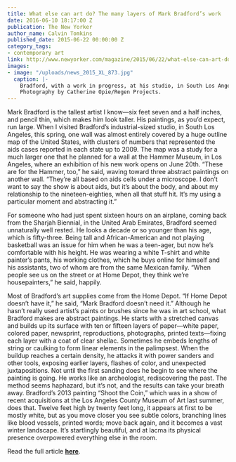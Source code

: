 ```yaml
---
title: What else can art do? The many layers of Mark Bradford’s work
date: 2016-06-10 18:17:00 Z
publication: The New Yorker
author_name: Calvin Tomkins
published_date: 2015-06-22 00:00:00 Z
category_tags:
- contemporary art
link: http://www.newyorker.com/magazine/2015/06/22/what-else-can-art-do
images:
- image: "/uploads/news_2015_XL_873.jpg"
  caption: |-
    Bradford, with a work in progress, at his studio, in South Los Angeles.
    Photography by Catherine Opie/Regen Projects.
---
```


Mark Bradford is the tallest artist I know—six feet seven and a half inches, and pencil thin, which makes him look taller. His paintings, as you’d expect, run large. When I visited Bradford’s industrial-sized studio, in South Los Angeles, this spring, one wall was almost entirely covered by a huge outline map of the United States, with clusters of numbers that represented the aids cases reported in each state up to 2009. The map was a study for a much larger one that he planned for a wall at the Hammer Museum, in Los Angeles, where an exhibition of his new work opens on June 20th. “These are for the Hammer, too,” he said, waving toward three abstract paintings on another wall. “They’re all based on aids cells under a microscope. I don’t want to say the show is about aids, but it’s about the body, and about my relationship to the nineteen-eighties, when all that stuff hit. It’s my using a particular moment and abstracting it.”

For someone who had just spent sixteen hours on an airplane, coming back from the Sharjah Biennial, in the United Arab Emirates, Bradford seemed unnaturally well rested. He looks a decade or so younger than his age, which is fifty-three. Being tall and African-American and not playing basketball was an issue for him when he was a teen-ager, but now he’s comfortable with his height. He was wearing a white T-shirt and white painter’s pants, his working clothes, which he buys online for himself and his assistants, two of whom are from the same Mexican family. “When people see us on the street or at Home Depot, they think we’re housepainters,” he said, happily.

Most of Bradford’s art supplies come from the Home Depot. “If Home Depot doesn’t have it,” he said, “Mark Bradford doesn’t need it.” Although he hasn’t really used artist’s paints or brushes since he was in art school, what Bradford makes are abstract paintings. He starts with a stretched canvas and builds up its surface with ten or fifteen layers of paper—white paper, colored paper, newsprint, reproductions, photographs, printed texts—fixing each layer with a coat of clear shellac. Sometimes he embeds lengths of string or caulking to form linear elements in the palimpsest. When the buildup reaches a certain density, he attacks it with power sanders and other tools, exposing earlier layers, flashes of color, and unexpected juxtapositions. Not until the first sanding does he begin to see where the painting is going. He works like an archeologist, rediscovering the past. The method seems haphazard, but it’s not, and the results can take your breath away. Bradford’s 2013 painting “Shoot the Coin,” which was in a show of recent acquisitions at the Los Angeles County Museum of Art last summer, does that. Twelve feet high by twenty feet long, it appears at first to be mostly white, but as you move closer you see subtle colors, branching lines like blood vessels, printed words; move back again, and it becomes a vast winter landscape. It’s startlingly beautiful, and at lacma its physical presence overpowered everything else in the room.

Read the full article **[here](http://www.newyorker.com/magazine/2015/06/22/what-else-can-art-do)**.